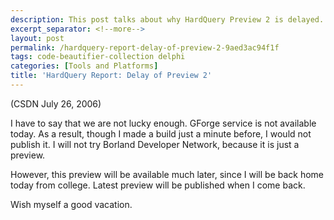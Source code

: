 ```yaml
---
description: This post talks about why HardQuery Preview 2 is delayed.
excerpt_separator: <!--more-->
layout: post
permalink: /hardquery-report-delay-of-preview-2-9aed3ac94f1f
tags: code-beautifier-collection delphi
categories: [Tools and Platforms]
title: 'HardQuery Report: Delay of Preview 2'
---
```

(CSDN July 26, 2006)

I have to say that we are not lucky enough. GForge service is not available today. As a result, though I made a build just a minute before, I would not publish it. I will not try Borland Developer Network, because it is just a preview.

However, this preview will be available much later, since I will be back home today from college. Latest preview will be published when I come back.

Wish myself a good vacation.
<!--more-->